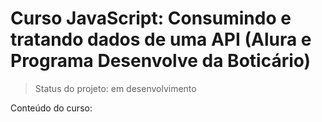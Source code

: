 # Curso JavaScript: Consumindo e tratando dados de uma API (Alura e Programa Desenvolve da Boticário)

> Status do projeto: em desenvolvimento

Conteúdo do curso:
